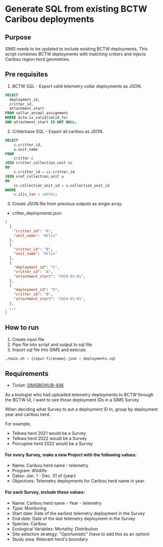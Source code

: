 # Generate SQL from existing BCTW Caribou deployments

## Purpose
SIMS needs to be updated to include existing BCTW deployments. This script combines BCTW deployments with
matching critters and injects Caribou region herd geometries.

## Pre requisites
1. BCTW SQL - Export valid telemetry collar deployments as JSON.
```sql
SELECT
  deployment_id,
  critter_id,
  attachment_start
FROM collar_animal_assignment
WHERE bctw.is_valid(valid_to)
AND attachment_start IS NOT NULL;
```
2. Critterbase SQL - Export all caribou as JSON.
```sql
SELECT
	c.critter_id,
	u.unit_name
FROM
	critter c
JOIN critter_collection_unit cc
ON
	c.critter_id = cc.critter_id
JOIN xref_collection_unit u
ON
	cc.collection_unit_id = u.collection_unit_id
WHERE
	c.itis_tsn = 180701;
```
3. Create JSON file from previous outputs as single array.

- critter_deployments.json
```json
[
  {
    "critter_id": "A",
    "unit_name": "Atlin"
  },
  {
    "critter_id": "B",
    "unit_name": "Atlin"
  },
  {
    "deployment_id": "C",
    "critter_id": "A",
    "attachment_start": "2024-01-01",
  },
  {
    "deployment_id": "D",
    "critter_id": "B",
    "attachment_start": "2024-01-01",
  },
  ...
]

```

## How to run
1. Create input file
2. Pipe file into script and output to sql file.
3. Import sql file into SIMS and execute.

```bash
./main.sh < {input-filename}.json > deployments.sql
```

## Requirements
- Ticket: [SIMSBIOHUB-496](https://apps.nrs.gov.bc.ca/int/jira/browse/SIMSBIOHUB-496)

As a biologist who had uploaded telemetry deployments to BCTW through the BCTW UI, I want to see those deployment IDs in a SIMS Survey.

When deciding what Survey to put a deployment ID in, group by deployment year and caribou herd.

For example,

- Telkwa herd 2021 would be a Survey
- Telkwa herd 2022 would be a Survey
- Porcupine herd 2022 would be a Survey

#### For every Survey, make a new Project with the following values:

- Name: Caribou herd name - telemetry
- Program: Wildlife
- Dates: Jan. 1 - Dec. 31 of {year}
- Objectives: Telemetry deployments for Caribou herd name in year.

#### For each Survey, include these values:

- Name: Caribou herd name - Year - telemetry
- Type: Monitoring
- Start date: Date of the earliest telemetry deployment in the Survey
- End date: Date of the last telemetry deployment in the Survey
- Species: Caribou
- Ecological Variables: Mortality, Distribution
- Site selection strategy: "Oportunistic" (have to add this as an option)
- Study area: Relevant herd's boundary


